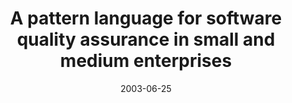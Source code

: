 ---
abstract: ''
authors:
- Armin Scherz
- Wolfgang Zuser
- Thomas Grechenig
date: '2003-06-25'
featured: false
links:
- name: Publik
  url: https://publik.tuwien.ac.at/showentry.php?ID=138181&lang=2
publication_types:
- '1'
publishDate: '2003-06-25'
title: A pattern language for software quality assurance in small and medium enterprises
url_pdf: ''
---